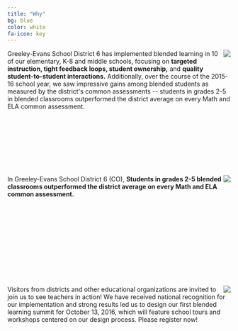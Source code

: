 ```yaml
---
title: "Why"
bg: blue
color: white
fa-icon: key
---
```


<img style="float: right;" src="https://github.com/WCSD6/TheGeeleyBlendedLearningSummit/blob/gh-pages/img/BlendedLearningSummit-05-1.png?raw=true">

Greeley-Evans School District 6 has implemented blended learning in 10 of our elementary, K-8 and middle schools, focusing on **targeted instruction, tight feedback loops, student ownership,** and **quality student-to-student interactions.** Additionally, over the course of the 2015-16 school year, we saw impressive gains among blended students as measured by the district's common assessments -- students in grades 2-5 in blended classrooms outperformed the district average on every Math and ELA common assessment.

<br><br><br><br><br><br><br>

<img style="float: right;" src="https://github.com/WCSD6/TheGeeleyBlendedLearningSummit/blob/gh-pages/img/BlendedLearningSummit-04-1-1.png?raw=true">

In Greeley-Evans School District 6 (CO), **Students in grades 2-5 blended classrooms outperformed the district average on every Math and ELA common assessment.**

<br><br><br><br><br><br><br><br><br><br>

<img style="float: right;" src="https://github.com/WCSD6/TheGeeleyBlendedLearningSummit/blob/gh-pages/img/BlendedLearningSummit-06-1.png?raw=true">

Visitors from districts and other educational organizations are invited to join us to see teachers in action! We have received  national recognition for  our  implementation and strong results led us to design our first blended learning summit for October 13, 2016, which will feature school tours and workshops centered on our design process. Please register now!

